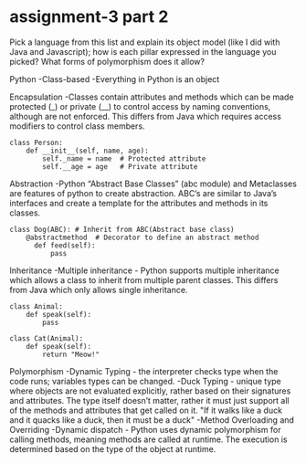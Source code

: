 # assignment-3 part 2

Pick a language from this list and explain its object model (like I did with Java and Javascript); how is each pillar expressed in the language you picked? What forms of polymorphism does it allow?

Python
-Class-based
-Everything in Python is an object

Encapsulation
-Classes contain attributes and methods which can be made protected (_) or private (__) to control access by naming conventions, although are not enforced. This differs from Java which requires access modifiers to control class members.

    class Person:
        def __init__(self, name, age):
            self._name = name  # Protected attribute
            self.__age = age   # Private attribute

Abstraction
-Python “Abstract Base Classes” (abc module) and Metaclasses are features of python to create abstraction. ABC’s are similar to Java’s interfaces and create a template for the attributes and methods in its classes. 

    class Dog(ABC): # Inherit from ABC(Abstract base class)
        @abstractmethod  # Decorator to define an abstract method
          def feed(self):
              pass

Inheritance 
-Multiple inheritance - Python supports multiple inheritance which allows a class to inherit from multiple parent classes. This differs from Java which only allows single inheritance.

    class Animal:
        def speak(self):
            pass
    
    class Cat(Animal):
        def speak(self):
            return "Meow!"

Polymorphism
-Dynamic Typing - the interpreter checks type when the code runs; variables types can be changed.
-Duck Typing - unique type where objects are not evaluated explicitly, rather based on their signatures and attributes. The type itself doesn’t matter, rather it must just support all of the methods and attributes that get called on it. "If it walks like a duck and it quacks like a duck, then it must be a duck"
-Method Overloading and Overriding
-Dynamic dispatch - Python uses dynamic polymorphism for calling methods, meaning methods are called at runtime. The execution is determined based on the type of the object at runtime. 

